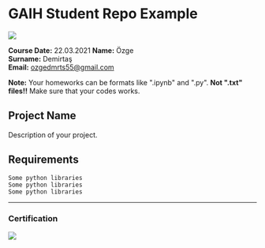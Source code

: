 # GAIH Student Repo Example
![](img/newlogo.png)

**Course Date:** 22.03.2021
**Name:** Özge  
**Surname:** Demirtaş  
**Email:** ozgedmrts55@gmail.com  

**Note:** Your homeworks can be formats like ".ipynb" and ".py". **Not ".txt" files!!** Make sure that your codes works.  

## Project Name
Description of your project.

## Requirements
```
Some python libraries
Some python libraries
Some python libraries
```
---

### Certification
![](img/TopLearnerCertificate.png)

